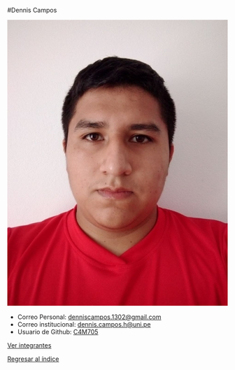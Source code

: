 #Dennis Campos

![Campos](Campos.jpg)
- Correo Personal: denniscampos.1302@gmail.com
- Correo institucional: dennis.campos.h@uni.pe
- Usuario de Github: [C4M705](https://github.com/C4M705)

[Ver integrantes](../integrantes.md)

[Regresar al índice](../../README.md)

